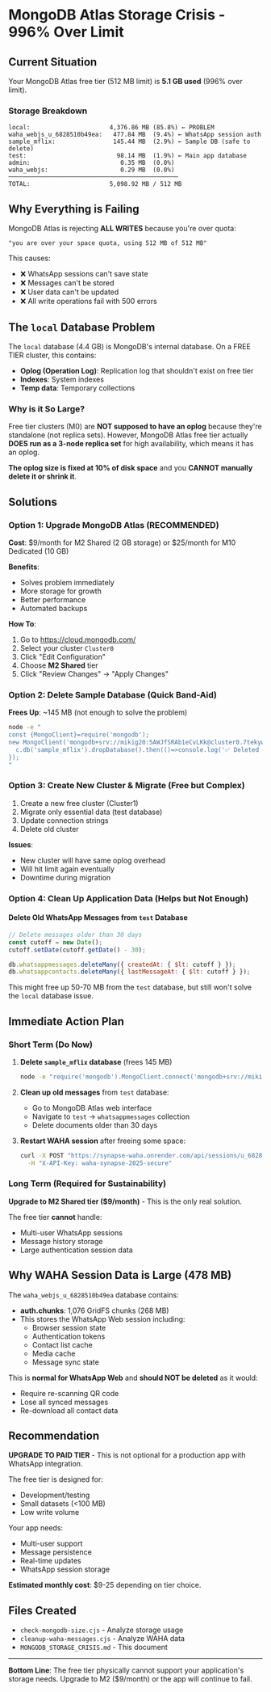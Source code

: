 # MongoDB Atlas Storage Crisis - 996% Over Limit

## Current Situation

Your MongoDB Atlas free tier (512 MB limit) is **5.1 GB used** (996% over limit).

### Storage Breakdown
```
local:                      4,376.86 MB (85.8%) ← PROBLEM
waha_webjs_u_6828510b49ea:   477.84 MB  (9.4%) ← WhatsApp session auth
sample_mflix:                145.44 MB  (2.9%) ← Sample DB (safe to delete)
test:                         98.14 MB  (1.9%) ← Main app database
admin:                         0.35 MB  (0.0%)
waha_webjs:                    0.29 MB  (0.0%)
───────────────────────────────────────────────
TOTAL:                      5,098.92 MB / 512 MB
```

## Why Everything is Failing

MongoDB Atlas is rejecting **ALL WRITES** because you're over quota:
```
"you are over your space quota, using 512 MB of 512 MB"
```

This causes:
- ❌ WhatsApp sessions can't save state
- ❌ Messages can't be stored
- ❌ User data can't be updated
- ❌ All write operations fail with 500 errors

## The `local` Database Problem

The `local` database (4.4 GB) is MongoDB's internal database. On a FREE TIER cluster, this contains:
- **Oplog (Operation Log)**: Replication log that shouldn't exist on free tier
- **Indexes**: System indexes
- **Temp data**: Temporary collections

### Why is it So Large?

Free tier clusters (M0) are **NOT supposed to have an oplog** because they're standalone (not replica sets). However, MongoDB Atlas free tier actually **DOES run as a 3-node replica set** for high availability, which means it has an oplog.

**The oplog size is fixed at 10% of disk space** and you **CANNOT manually delete it or shrink it**.

## Solutions

### Option 1: Upgrade MongoDB Atlas (RECOMMENDED)
**Cost**: $9/month for M2 Shared (2 GB storage) or $25/month for M10 Dedicated (10 GB)

**Benefits**:
- Solves problem immediately
- More storage for growth
- Better performance
- Automated backups

**How To**:
1. Go to https://cloud.mongodb.com/
2. Select your cluster `Cluster0`
3. Click "Edit Configuration"
4. Choose **M2 Shared** tier
5. Click "Review Changes" → "Apply Changes"

### Option 2: Delete Sample Database (Quick Band-Aid)
**Frees Up**: ~145 MB (not enough to solve the problem)

```bash
node -e "
const {MongoClient}=require('mongodb');
new MongoClient('mongodb+srv://mikig20:5AWJfSRAb1eCvLKk@cluster0.7tekyw1.mongodb.net/').connect().then(c=>{
  c.db('sample_mflix').dropDatabase().then(()=>console.log('✅ Deleted sample_mflix'));
});
"
```

### Option 3: Create New Cluster & Migrate (Free but Complex)
1. Create a new free cluster (Cluster1)
2. Migrate only essential data (test database)
3. Update connection strings
4. Delete old cluster

**Issues**:
- New cluster will have same oplog overhead
- Will hit limit again eventually
- Downtime during migration

### Option 4: Clean Up Application Data (Helps but Not Enough)

#### Delete Old WhatsApp Messages from `test` Database
```javascript
// Delete messages older than 30 days
const cutoff = new Date();
cutoff.setDate(cutoff.getDate() - 30);

db.whatsappmessages.deleteMany({ createdAt: { $lt: cutoff } });
db.whatsappcontacts.deleteMany({ lastMessageAt: { $lt: cutoff } });
```

This might free up 50-70 MB from the `test` database, but still won't solve the `local` database issue.

## Immediate Action Plan

### Short Term (Do Now)
1. **Delete `sample_mflix` database** (frees 145 MB)
   ```bash
   node -e "require('mongodb').MongoClient.connect('mongodb+srv://mikig20:5AWJfSRAb1eCvLKk@cluster0.7tekyw1.mongodb.net/', (e,c) => { c.db('sample_mflix').dropDatabase().then(() => console.log('Deleted')); })"
   ```

2. **Clean up old messages** from `test` database:
   - Go to MongoDB Atlas web interface
   - Navigate to `test` → `whatsappmessages` collection
   - Delete documents older than 30 days

3. **Restart WAHA session** after freeing some space:
   ```bash
   curl -X POST "https://synapse-waha.onrender.com/api/sessions/u_6828510b49ea/start" \
     -H "X-API-Key: waha-synapse-2025-secure"
   ```

### Long Term (Required for Sustainability)
**Upgrade to M2 Shared tier ($9/month)** - This is the only real solution.

The free tier **cannot** handle:
- Multi-user WhatsApp sessions
- Message history storage
- Large authentication session data

## Why WAHA Session Data is Large (478 MB)

The `waha_webjs_u_6828510b49ea` database contains:
- **auth.chunks**: 1,076 GridFS chunks (268 MB)
- This stores the WhatsApp Web session including:
  - Browser session state
  - Authentication tokens
  - Contact list cache
  - Media cache
  - Message sync state

This is **normal for WhatsApp Web** and **should NOT be deleted** as it would:
- Require re-scanning QR code
- Lose all synced messages
- Re-download all contact data

## Recommendation

**UPGRADE TO PAID TIER** - This is not optional for a production app with WhatsApp integration.

The free tier is designed for:
- Development/testing
- Small datasets (<100 MB)
- Low write volume

Your app needs:
- Multi-user support
- Message persistence
- Real-time updates
- WhatsApp session storage

**Estimated monthly cost**: $9-25 depending on tier choice.

## Files Created

- `check-mongodb-size.cjs` - Analyze storage usage
- `cleanup-waha-messages.cjs` - Analyze WAHA data
- `MONGODB_STORAGE_CRISIS.md` - This document

---

**Bottom Line**: The free tier physically cannot support your application's storage needs. Upgrade to M2 ($9/month) or the app will continue to fail.
